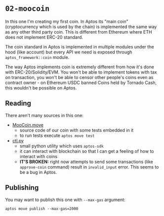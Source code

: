 # `02-moocoin`

In this one I'm creating my first coin. In Aptos its "main coin" (cryptocurrency which is used by the chain) is implemented the same way as any other third party coin. This is different from Ethereum where ETH does not implement ERC-20 standard.

The coin standard in Aptos is implemented in multiple modules under the hood (like account) but every API we need is exposed through `aptos_framework::coin` module.

The way Aptos implements coin is extremely different from how it's done with ERC-20/Solidity/EVM. You won't be able to implement tokens with tax on transaction, you won't be able to censor other people's coins even as contract owner - on Ethereum USDC banned Coins held by Tornado Cash, this wouldn't be possible on Aptos.

## Reading

There aren't many sources in this one:

* [MooCoin.move](sources/MooCoin.move)
   - source code of our coin with some tests embedded in it
   - to run tests execute `aptos move test`
* [ctl.py](./ctl.py)
   - small python utility which uses `aptos-sdk`
   - it can interact with blockchain so that I can get a feeling of how to interact with coins
   - **IT'S BROKEN:** right now attempts to send some transactions (like `approve-coin` command)
     result in `invalid_input` error. This seems to be a bug in Aptos.


## Publishing

You may want to publish this one with `--max-gas` argument:

```shell
aptos move publish --max-gas=2000
```
